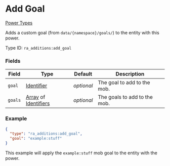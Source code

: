 # Add Goal
[Power Types](../power_types_types.md)

Adds a custom goal (from `data/{namespace}/goals/`) to the entity with this power.

Type ID: `ra_additions:add_goal`
### Fields
Field | Type | Default | Description
------|------|---------|-------------
`goal` | [Identifier](../data_types/identifier.md) | _optional_ | The goal to add to the mob.
`goals` | [Array](../data_types/array.md) of [Identifiers](../data_types/identifier.md) | _optional_ | The goals to add to the mob.

### Example
```json
{
  "type": "ra_additions:add_goal",
  "goal": "example:stuff"
}
```
This example will apply the `example:stuff` mob goal to the entity with the power.
